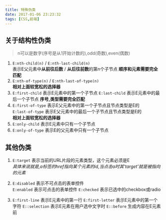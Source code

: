 ```yaml
---
title: 特殊伪类
date: 2017-01-06 23:23:32
tags: [CSS,前端]
---
```


## 关于结构性伪类

 > n可以是数字(序号是从1开始计数的),odd(奇数),even(偶数)

1. 	`E:nth-child(n)` / `E:nth-last-child(n)`   
	表示E父元素中**从前往后数** / **从后往前数**的第n个子节点
	**顺序和元素需要完全匹配** 
2. `E:nth-of-type(n)` / `E:nth-last-of-type(n)`  
	**相对上面较宽松的选择器**
3. `E:first-child` 表示E元素中的第一个子节点
	`E:last-child` 表示E元素中的最后一个子节点
	**序号,类型需要完全匹配**
4.	`E:first-of-type` 表示E父元素中的第一个子节点且节点类型是E的  
	`E:last-of-type` 表示E父元素中的最后一个子节点且节点类型是E的  
	**相对上面较宽松的选择器**
5. `E:only-child` 表示E元素中只有一个子节点
6. `E:only-of-type` 表示E的父元素中只有一个子节点

## 其他伪类
1. `E:target` 表示当前的URL片段的元素类型，这个元素必须是E  
	*具体来说就是,a标签的href指向某个元素的id,当点击a时其'target'就是被指向的元素*
	
2. `E:disabled` 表示不可点击的表单控件  
	`E:enabled` 表示可点击的表单控件
	`E:checked` 表示已选中的checkbox或radio
	
3. `E:first-line` 表示E元素中的第一行
	`E:first-letter` 表示E元素中的第一个字符
	`E::selection` 表示E元素在用户选中文字时
	`E::before` 生成内容在E元素前
